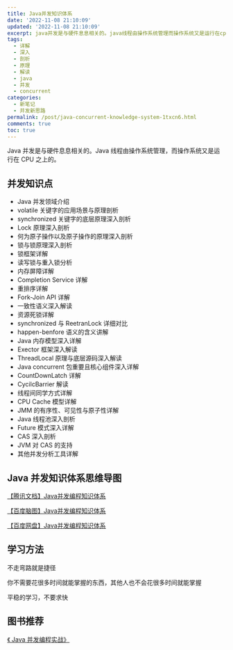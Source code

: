 ```yaml
---
title: Java并发知识体系
date: '2022-11-08 21:10:09'
updated: '2022-11-08 21:10:09'
excerpt: java并发是与硬件息息相关的。java线程由操作系统管理而操作系统又是运行在cpu之上的。并发知识点java并发领域介绍volatile关键字的应用场景与原理剖析synchronized关键字的底层原理深入剖析lock原理深入剖析何为原子操作以及原子操作的原理深入剖析锁与锁原理深入剖析锁框架详解读写锁与重入锁分析内存屏障详解completionservice详解重排序详解forkjoinapi详解一致性语义深入解读资源死锁详解synchronized与reetranlock详细对比happenbenfo
tags:
  - 详解
  - 深入
  - 剖析
  - 原理
  - 解读
  - java
  - 并发
  - concurrent
categories:
  - 新笔记
  - 并发新思路
permalink: /post/java-concurrent-knowledge-system-1txcn6.html
comments: true
toc: true
---
```

Java 并发是与硬件息息相关的。Java 线程由操作系统管理，而操作系统又是运行在 CPU 之上的。

## 并发知识点

* Java 并发领域介绍
* volatile 关键字的应用场景与原理剖析
* synchronized 关键字的底层原理深入剖析
* Lock 原理深入剖析
* 何为原子操作以及原子操作的原理深入剖析
* 锁与锁原理深入剖析
* 锁框架详解
* 读写锁与重入锁分析
* 内存屏障详解
* Completion Service 详解
* 重排序详解
* Fork-Join API 详解
* 一致性语义深入解读
* 资源死锁详解
* synchronized 与 ReetranLock 详细对比
* happen-benfore 语义的含义讲解
* Java 内存模型深入详解
* Exector 框架深入解读
* ThreadLocal 原理与底层源码深入解读
* Java concurrent 包重要且核心组件深入详解
* CountDownLatch 详解
* CycilcBarrier 解读
* 线程间同学方式详解
* CPU Cache 模型详解
* JMM 的有序性、可见性与原子性详解
* Java 线程池深入剖析
* Future 模式深入详解
* CAS 深入剖析
* JVM 对 CAS 的支持
* 其他并发分析工具详解

## Java 并发知识体系思维导图

[【腾讯文档】Java并发编程知识体系](https://docs.qq.com/mind/DUFZzbFFNR2R0Z0d6)

[【百度脑图】Java并发编程知识体系](http://naotu.baidu.com/file/3b72fe111599377f6fc269386e48077d?token=b18f622ef0a37f3e)

[【百度网盘】Java并发编程知识体系](https://pan.baidu.com/s/1I2ekOmqnotP-S42nVlYlFg?pwd=9kxk)

## 学习方法

不走弯路就是捷径

你不需要花很多时间就能掌握的东西，其他人也不会花很多时间就能掌握

平稳的学习，不要求快

## 图书推荐

[《 Java 并发编程实战》](https://pan.baidu.com/s/1XLXx9JGdvcW28LdwO4c3GQ?pwd=qvp6)